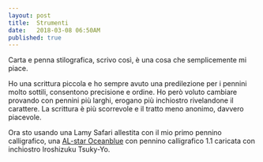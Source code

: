 ```yaml
---
layout: post
title:  Strumenti
date:   2018-03-08 06:50AM
published: true
---
```


Carta e penna stilografica, scrivo così, è una cosa che semplicemente mi piace.

Ho una scrittura piccola e ho sempre avuto una predilezione per i pennini molto sottili, consentono precisione e ordine.
Ho però voluto cambiare provando con pennini più larghi, erogano più inchiostro rivelandone il carattere. La scrittura è più scorrevole e il tratto meno anonimo, davvero piacevole.

Ora sto usando una Lamy Safari allestita con il mio primo pennino calligrafico, una [AL-star Oceanblue](https://www.lamy.com/eng/b2c/al_star/028_oceanblue) con pennino calligrafico 1.1 caricata con inchiostro Iroshizuku Tsuky-Yo.

